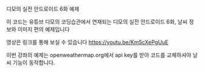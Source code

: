 디모의 실전 안드로이드 6화 예제

이 코드는 유튜브 디모의 코딩습관에서 연재되는 디모의 실전 안드로이드 6화, 날씨 정보와 이미지 편의 예제입니다

영상은 링크를 통해 보실 수 있습니다 https://youtu.be/Km5cXePgUuE

이번 강좌의 예제는 openweathermap.org에서 api key를 받아 코드를 교체하셔야 날씨 기능이 동작합니다.
